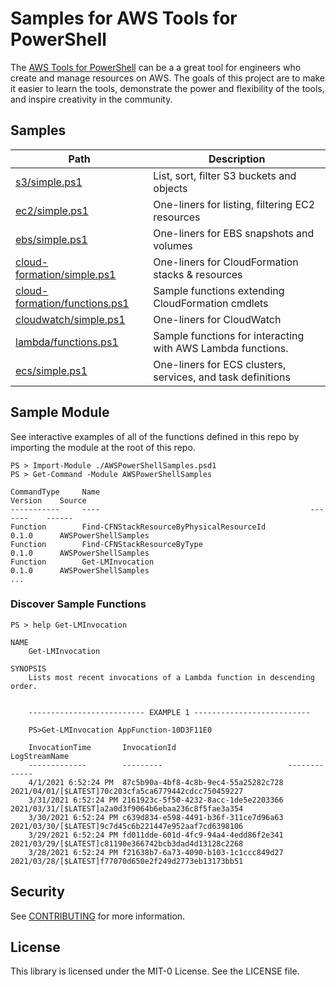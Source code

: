 # Samples for AWS Tools for PowerShell

The [AWS Tools for PowerShell](https://docs.aws.amazon.com/powershell/latest/userguide/pstools-welcome.html) can be a
a great tool for engineers who create and manage resources on AWS. The goals of this project are to make it
easier to learn the tools, demonstrate the power and flexibility of the tools, and inspire creativity in the community.

## Samples

| Path | Description
| ---  | -----------
| [s3/simple.ps1](s3/simple.ps1) | List, sort, filter S3 buckets and objects
| [ec2/simple.ps1](ec2/simple.ps1) | One-liners for listing, filtering EC2 resources
| [ebs/simple.ps1](ebs/simple.ps1) | One-liners for EBS snapshots and volumes
| [cloud-formation/simple.ps1](cloud-formation/simple.ps1) | One-liners for CloudFormation stacks & resources
| [cloud-formation/functions.ps1](cloud-formation/functions.ps1) | Sample functions extending CloudFormation cmdlets
| [cloudwatch/simple.ps1](cloudwatch/simple.ps1) | One-liners for CloudWatch
| [lambda/functions.ps1](lambda/functions.ps1) | Sample functions for interacting with AWS Lambda functions.
| [ecs/simple.ps1](ecs/simple.ps1) | One-liners for ECS clusters, services, and task definitions

## Sample Module

See interactive examples of all of the functions defined in this repo by importing the module at the root of this repo.

```
PS > Import-Module ./AWSPowerShellSamples.psd1
PS > Get-Command -Module AWSPowerShellSamples

CommandType     Name                                               Version    Source
-----------     ----                                               -------    ------
Function        Find-CFNStackResourceByPhysicalResourceId          0.1.0      AWSPowerShellSamples
Function        Find-CFNStackResourceByType                        0.1.0      AWSPowerShellSamples
Function        Get-LMInvocation                                   0.1.0      AWSPowerShellSamples
...
```

### Discover Sample Functions

```
PS > help Get-LMInvocation

NAME
    Get-LMInvocation

SYNOPSIS
    Lists most recent invocations of a Lambda function in descending order.


    -------------------------- EXAMPLE 1 --------------------------

    PS>Get-LMInvocation AppFunction-10D3F11E0

    InvocationTime       InvocationId                         LogStreamName
    -------------        ---------                            -------------
    4/1/2021 6:52:24 PM  87c5b90a-4bf8-4c8b-9ec4-55a25282c728 2021/04/01/[$LATEST]70c203cfa5ca6779442cdcc750459227
    3/31/2021 6:52:24 PM 2161923c-5f50-4232-8acc-1de5e2203366 2021/03/31/[$LATEST]a2a0d3f9064b6ebaa236c8f5fae3a354
    3/30/2021 6:52:24 PM c639d834-e598-4491-b36f-311ce7d96a63 2021/03/30/[$LATEST]9c7d45c6b221447e952aaf7cd6398106
    3/29/2021 6:52:24 PM fd011dde-601d-4fc9-94a4-4edd86f2e341 2021/03/29/[$LATEST]c81190e366742bcb3dad4d13128c2268
    3/28/2021 6:52:24 PM f21638b7-6a73-4090-b103-1c1ccc849d27 2021/03/28/[$LATEST]f77070d650e2f249d2773eb13173bb51
```

## Security

See [CONTRIBUTING](CONTRIBUTING.md#security-issue-notifications) for more information.

## License

This library is licensed under the MIT-0 License. See the LICENSE file.
